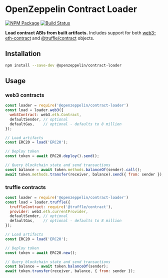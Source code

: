 # OpenZeppelin Contract Loader

[![NPM Package](https://img.shields.io/npm/v/@openzeppelin/contract-loader.svg)](https://www.npmjs.org/package/@openzeppelin/contract-loader)
[![Build Status](https://circleci.com/gh/OpenZeppelin/openzeppelin-contract-loader.svg?style=shield)](https://circleci.com/gh/OpenZeppelin/openzeppelin-contract-loader)

**Load contract ABIs from built artifacts.** Includes support for both [web3-eth-contract](https://web3js.readthedocs.io/en/v1.2.0/web3-eth-contract.html) and [@truffle/contract](https://web3js.readthedocs.io/en/v1.2.0/web3-eth-contract.html) objects.

## Installation

```bash
npm install --save-dev @openzeppelin/contract-loader
```

## Usage

### web3 contracts

```javascript
const loader = require('@openzeppelin/contract-loader')
const load = loader.web3({
  web3Contract: web3.eth.Contract,
  defaultSender, // optional
  defaultGas,    // optional - defaults to 8 million
});

// Load artifacts
const ERC20 = load('ERC20');

// Deploy token
const token = await ERC20.deploy().send();

// Query blockchain state and send transactions
const balance = await token.methods.balanceOf(sender).call();
await token.methods.transfer(receiver, balance).send({ from: sender });
```

### truffle contracts

```javascript
const loader = require('@openzeppelin/contract-loader')
const load = loader.truffle({
  truffleContract: require('@truffle/contract'),
  provider: web3.eth.currentProvider,
  defaultSender, // optional
  defaultGas,    // optional - defaults to 8 million
});

// Load artifacts
const ERC20 = load('ERC20');

// Deploy token
const token = await ERC20.new();

// Query blockchain state and send transactions
const balance = await token.balanceOf(sender);
await token.transfer(receiver, balance, { from: sender });
```
